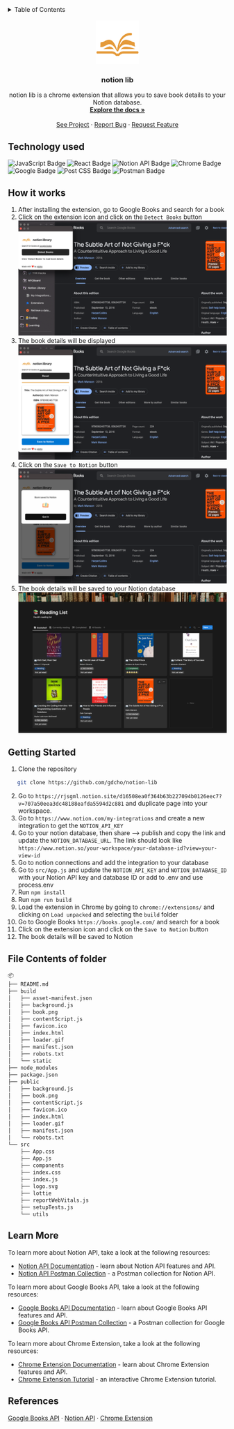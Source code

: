 <!-- TABLE OF CONTENTS -->
<details>
  <summary>Table of Contents</summary>
  <ol>
    <li>
      <a href="#technology-used">Technology used</a>      
    </li>
    <li><a href="#getting-started">Getting started</a></li>
    <li><a href="#file-contents-of-folder">File Contents of folder</a></li>
    <li><a href="#learn-more">Learn More</a></li>
    <li><a href="#references">References</a></li>
  </ol>
</details>
<br />
<div align="center">
  <a href="https://github.com/gdcho/notion-lib">
    <img src="/public/book.png" alt="Logo" width="100" height="100">
  </a>

  <h3 align="center">notion lib</h3>

  <p align="center">
    notion lib is a chrome extension that allows you to save book details to your Notion database.
    <br />
    <a href="https://github.com/gdcho/notion-lib"><strong>Explore the docs »</strong></a>
    <br />
    <br />
    <a href="https://github.com/gdcho/notion-lib">See Project</a>
    ·
    <a href="https://github.com/gdcho/notion-lib/issues">Report Bug</a>
    ·
    <a href="https://github.com/gdcho/notion-lib/issues">Request Feature</a>
  </p>
</div>

## Technology used

![JavaScript Badge](https://img.shields.io/badge/JavaScript-F7DF1E?style=for-the-badge&logo=JavaScript&logoColor=white)
![React Badge](https://img.shields.io/badge/React-61DAFB?logo=react&logoColor=000&style=for-the-badge)
![Notion API Badge](https://img.shields.io/badge/Notion%20API-000000?style=for-the-badge&logo=notion&logoColor=white)
![Chrome Badge](https://img.shields.io/badge/Chrome-4285F4?style=for-the-badge&logo=google-chrome&logoColor=white)
![Google Badge](https://img.shields.io/badge/Google%20Books-4285F4?style=for-the-badge&logo=google&logoColor=white)
![Post CSS Badge](https://img.shields.io/badge/PostCSS-DD3A0A?style=for-the-badge&logo=postcss&logoColor=white)
![Postman Badge](https://img.shields.io/badge/Postman-FF6C37?style=for-the-badge&logo=postman&logoColor=white)

## How it works

1. After installing the extension, go to Google Books and search for a book
2. Click on the extension icon and click on the `Detect Books` button
   <img src="/public/images/stepOne.png" alt="Logo" width="auto" height="auto">
3. The book details will be displayed
   <img src="/public/images/stepTwo.png" alt="Logo" width="auto" height="auto">
4. Click on the `Save to Notion` button
   <img src="/public/images/stepThree.png" alt="Logo" width="auto" height="auto">
5. The book details will be saved to your Notion database
   <img src="/public/images/lastStep.png" alt="Logo" width="auto" height="auto">

## Getting Started

1. Clone the repository

```sh
   git clone https://github.com/gdcho/notion-lib
```
2. Go to `https://rjsgml.notion.site/d16508ea0f364b63b227094b0126eec7?v=707a50eea3dc48188eafda5594d2c881` and duplicate page into your workspace.
3. Go to `https://www.notion.com/my-integrations` and create a new integration to get the `NOTION_API_KEY`
4. Go to your notion database, then share --> publish and copy the link and update the `NOTION_DATABASE_URL`. The link should look like `https://www.notion.so/your-workspace/your-database-id?view=your-view-id`
5. Go to notion connections and add the integration to your database
6. Go to `src/App.js` and update the `NOTION_API_KEY` and `NOTION_DATABASE_ID` with your Notion API key and database ID or add to .env and use process.env
7. Run `npm install`
8. Run `npm run build`
9. Load the extension in Chrome by going to `chrome://extensions/` and clicking on `Load unpacked` and selecting the `build` folder
10. Go to Google Books `https://books.google.com/` and search for a book
11. Click on the extension icon and click on the `Save to Notion` button
12. The book details will be saved to Notion

## File Contents of folder

```
📦
├── README.md
├── build
│   ├── asset-manifest.json
│   ├── background.js
│   ├── book.png
│   ├── contentScript.js
│   ├── favicon.ico
│   ├── index.html
│   ├── loader.gif
│   ├── manifest.json
│   ├── robots.txt
│   └── static
├── node_modules
├── package.json
├── public
│   ├── background.js
│   ├── book.png
│   ├── contentScript.js
│   ├── favicon.ico
│   ├── index.html
│   ├── loader.gif
│   ├── manifest.json
│   └── robots.txt
└── src
    ├── App.css
    ├── App.js
    ├── components
    ├── index.css
    ├── index.js
    ├── logo.svg
    ├── lottie
    ├── reportWebVitals.js
    ├── setupTests.js
    └── utils
```

## Learn More

To learn more about Notion API, take a look at the following resources:

- [Notion API Documentation](https://developers.notion.com/) - learn about Notion API features and API.
- [Notion API Postman Collection](https://www.postman.com/notionhq/workspace/notion-api/) - a Postman collection for Notion API.

To learn more about Google Books API, take a look at the following resources:

- [Google Books API Documentation](https://developers.google.com/books) - learn about Google Books API features and API.
- [Google Books API Postman Collection](https://www.postman.com/postman/workspace/commerce-api/collection/12959542-3af65ab4-e837-44fa-909f-243d118ccc6c) - a Postman collection for Google Books API.

To learn more about Chrome Extension, take a look at the following resources:

- [Chrome Extension Documentation](https://developer.chrome.com/docs/extensions/mv3/getstarted/) - learn about Chrome Extension features and API.
- [Chrome Extension Tutorial](https://developer.chrome.com/docs/extensions/mv3/getstarted/) - an interactive Chrome Extension tutorial.

## References

[Google Books API](https://developers.google.com/books) ·
[Notion API](https://developers.notion.com/) ·
[Chrome Extension](https://developer.chrome.com/docs/extensions/mv3/getstarted/)
